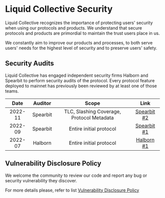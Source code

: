 # Liquid Collective Security

Liquid Collective recognizes the importance of protecting users' security when using our protocols and products. We understand that secure protocols and products are primordial to maintain the trust users place in us. 

We constantly aim to improve our products and processes, to both serve users' needs for the highest level of security and to preserve users' safety. 

## Security Audits

Liquid Collective has engaged independent security firms Halborn and Spearbit to perform security audits of the protocol. Every protocol feature deployed to mainnet has previously been reviewed by at least one of those teams.

| **Date** | **Auditor** |                 **Scope**                 |                  **Link**                |
|:--------:|:-----------:|:-----------------------------------------:|:----------------------------------------:|
|  2022-11 |   Spearbit  | TLC, Slashing Coverage, Protocol Metadata | [Spearbit #2](audits/202211_Spearbit.md) |
|  2022-09 |   Spearbit  | Entire initial protocol                   | [Spearbit #1](audits/202209_Spearbit.md) |
|  2022-07 |   Halborn   | Entire initial protocol                   | [Halborn #1](audits/202211_Spearbit.md)  |

## Vulnerability Disclosure Policy

We welcome the community to review our code and report any bug or security vulnerability they discover.

For more details please, refer to list [Vulnerability Disclosure Policy](VULNERABILITY_DISCLOSURE.md)